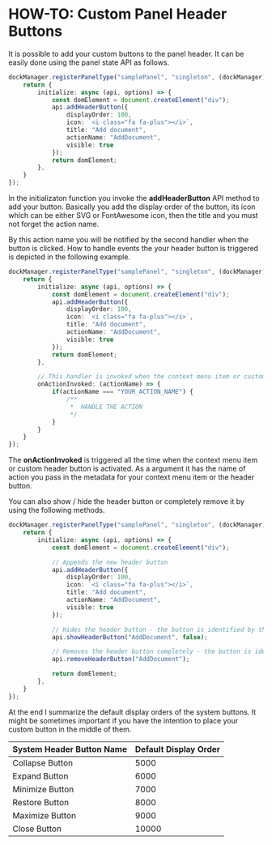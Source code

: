 # HOW-TO: Custom Panel Header Buttons

It is possible to add your custom buttons to the panel header. It can be easily done using the
panel state API as follows.

```typescript
dockManager.registerPanelType("samplePanel", "singleton", (dockManager) => {
    return {
        initialize: async (api, options) => {
            const domElement = document.createElement("div");
            api.addHeaderButton({
                displayOrder: 100,
                icon: `<i class="fa fa-plus"></i>`,
                title: "Add document",
                actionName: "AddDocument",
                visible: true
            });           
            return domElement;
        },
    }
});
```
In the initializaton function you invoke the **addHeaderButton** API method to add your button.
Basically you add the display order of the button, its icon which can be either SVG or FontAwesome icon,
then the title and you must not forget the action name. 

By this action name you will be notified by the second handler when the button is clicked. How to handle 
events the your header button is triggered is depicted in the following example.

```typescript
dockManager.registerPanelType("samplePanel", "singleton", (dockManager) => {
    return {
        initialize: async (api, options) => {
            const domElement = document.createElement("div");
            api.addHeaderButton({
                displayOrder: 100,
                icon: `<i class="fa fa-plus"></i>`,
                title: "Add document",
                actionName: "AddDocument",
                visible: true
            });           
            return domElement;
        },

        // This handler is invoked when the context menu item or custom header button is triggered
        onActionInvoked: (actionName) => {
            if(actionName === "YOUR_ACTION_NAME") {
                /**
                 *  HANDLE THE ACTION
                 */
            }
        }
    }
});
```
The **onActionInvoked** is triggered all the time when the context menu item or custom header button
is activated. As a argument it has the name of action you pass in the metadata for your context menu
item or the header button.

You can also show / hide the header button or completely remove it by using the following methods.

```typescript
dockManager.registerPanelType("samplePanel", "singleton", (dockManager) => {
    return {
        initialize: async (api, options) => {
            const domElement = document.createElement("div");

            // Appends the new header button
            api.addHeaderButton({
                displayOrder: 100,
                icon: `<i class="fa fa-plus"></i>`,
                title: "Add document",
                actionName: "AddDocument",
                visible: true
            });

            // Hides the header button - the button is identified by the action name
            api.showHeaderButton("AddDocument", false);

            // Removes the header button completely - the button is identified by the action name
            api.removeHeaderButton("AddDocument");

            return domElement;
        },
    }
});
```
At the end I summarize the default display orders of the system buttons. It might be sometimes
important if you have the intention to place your custom button in the middle of them.

| System Header Button Name | Default Display Order |
|---------------------------|-----------------------|
| Collapse Button           | 5000                  |
| Expand Button             | 6000                  |
| Minimize Button           | 7000                  |
| Restore Button            | 8000                  |
| Maximize Button           | 9000                  |
| Close Button              | 10000                 |

